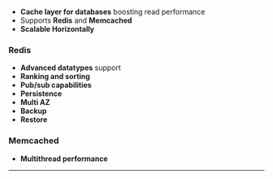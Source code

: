 - **Cache layer for databases** boosting read performance
- Supports **Redis** and **Memcached**
- **Scalable Horizontally**

### Redis
- **Advanced datatypes** support
- **Ranking and sorting**
- **Pub/sub capabilities**
- **Persistence**
- **Multi AZ**
- **Backup**
- **Restore**

### Memcached
- **Multithread performance**

---
